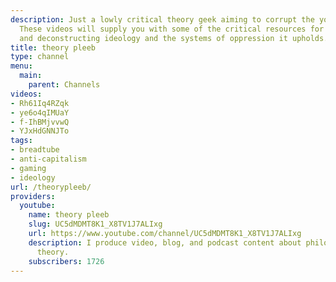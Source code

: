 ```yaml
---
description: Just a lowly critical theory geek aiming to corrupt the youth with videos.
  These videos will supply you with some of the critical resources for understanding
  and deconstructing ideology and the systems of oppression it upholds.
title: theory pleeb
type: channel
menu:
  main:
    parent: Channels
videos:
- Rh61Iq4RZqk
- ye6o4qIMUaY
- f-IhBMjvvwQ
- YJxHdGNNJTo
tags:
- breadtube
- anti-capitalism
- gaming
- ideology
url: /theorypleeb/
providers:
  youtube:
    name: theory pleeb
    slug: UC5dMDMT8K1_X8TV1J7ALIxg
    url: https://www.youtube.com/channel/UC5dMDMT8K1_X8TV1J7ALIxg
    description: I produce video, blog, and podcast content about philosophy and critical
      theory.
    subscribers: 1726
---
```

